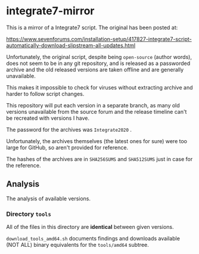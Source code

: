 # integrate7-mirror

This is a mirror of a Integrate7 script.
The original has been posted at:

https://www.sevenforums.com/installation-setup/417827-integrate7-script-automatically-download-slipstream-all-updates.html

Unfortunately, the original script, despite being `open-source` (author words),
does not seem to be in any git repository, and is released as a passworded archive and the old released versions are taken offline and are generally unavailable.

This makes it impossible to check for viruses without extracting archive and harder to follow script changes.

This repository will put each version in a separate branch, as many old versions unavailable from the source forum and the release timeline can't be recreated with versions I have.

The password for the archives was `Integrate2020` .

Unfortunately, the archives themselves (the latest ones for sure) were too large for GitHub, so aren't provided for reference.

The hashes of the archives are in `SHA256SUMS` and `SHA512SUMS` just in case for the reference.

## Analysis
The analysis of available versions.

### Directory `tools`

All of the files in this directory are **identical** between given versions.

`download_tools_amd64.sh` documents findings and downloads available (NOT ALL) binary equivalents for the `tools/amd64` subtree.
